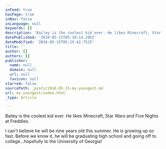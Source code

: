 ```yaml
---
inFeed: true
hasPage: true
inNav: false
inLanguage: null
keywords: []
description: 'Bailey is the coolest kid ever. He likes Minecraft, Star Wars and Five Nights at Freddies.'
datePublished: '2016-05-15T05:34:14.295Z'
dateModified: '2016-05-15T05:25:42.753Z'
title: ''
author: []
authors: []
publisher:
  name: null
  domain: null
  url: null
  favicon: null
starred: false
sourcePath: _posts/2016-05-15-my-youngest.md
url: my-youngest/index.html
_type: Article

---
```

Bailey is the coolest kid ever. He likes Minecraft, Star Wars and Five Nights at Freddies.

I can't believe he will be nine years old this summer. He is growing up so fast. Before we know it, he will be graduating high school and going off to college...hopefully to the University of Georgia!